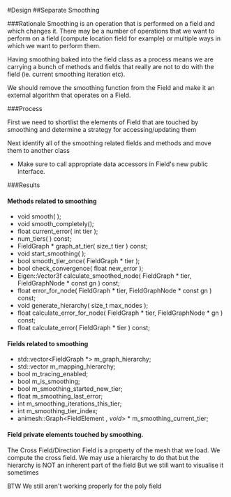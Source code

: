#Design
##Separate Smoothing

###Rationale
Smoothing is an operation that is performed on a field and which changes it. There may be a number of operations that we want to perform on a field (compute location field for example) or multiple ways in which we want to perform them.

Having smoothing baked into the field class as a process means we are carrying a bunch of methods and fields that really are not to do with the field (ie. current smoothing iteration etc).

We should remove the smoothing function from the Field and make it an external algorithm that operates on a Field.

###Process

First we need to shortlist the elements of Field that are touched by smoothing and determine a strategy for accessing/updating them

Next identify all of the smoothing related fields and methods and move them to another class
- Make sure to call appropriate data accessors in Field's new public interface.

###Results
#### Methods related to smoothing
* void smooth( );
* void smooth_completely();
* float current_error( int tier );
* num_tiers( ) const;
* FieldGraph * graph_at_tier( size_t tier ) const;
* void start_smoothing( );
* bool smooth_tier_once( FieldGraph * tier );
* bool check_convergence( float new_error );
* Eigen::Vector3f calculate_smoothed_node( FieldGraph * tier, FieldGraphNode * const gn ) const;
* float error_for_node( FieldGraph * tier, FieldGraphNode * const gn ) const;
* void generate_hierarchy( size_t max_nodes );
* float calculate_error_for_node( FieldGraph * tier, FieldGraphNode * gn ) const;
* float calculate_error( FieldGraph * tier ) const;

#### Fields related to smoothing
* std::vector<FieldGraph *>		m_graph_hierarchy;
* std::vector<FieldGraphMapping>	m_mapping_hierarchy;
* bool 									m_tracing_enabled;
* bool									m_is_smoothing;
* bool									m_smoothing_started_new_tier;
* float									m_smoothing_last_error;
* int 									m_smoothing_iterations_this_tier;
* int 									m_smoothing_tier_index;
* animesh::Graph<FieldElement *, void*> *	m_smoothing_current_tier;

#### Field private elements touched by smoothing.






The Cross Field/Direction Field is a property of the mesh that we load. We compute the cross field.
We may use a hierarchy to do that but the hierarchy is NOT an inherent part of the field
But we still want to visualise it sometimes

BTW We still aren't working properly for the poly field

